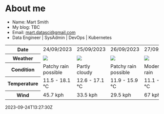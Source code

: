# About me

- Name: Mart Smith
- My blog: TBC
- Email: [mart.datasci@gmail.com](mailto:mart.datasci6@gmail.com)
- Data Engineer | SysAdmin | DevOps | Kubernetes


<table>
    <tr>
        <th>Date</th>
        <td>24/09/2023</td><td>25/09/2023</td><td>26/09/2023</td><td>27/09/2023</td><td>28/09/2023</td><td>29/09/2023</td><td>30/09/2023</td>
    </tr>
    <tr>
        <th>Weather</th>
        <td><img src="https://cdn.weatherapi.com/weather/64x64/day/176.png"/></td><td><img src="https://cdn.weatherapi.com/weather/64x64/day/116.png"/></td><td><img src="https://cdn.weatherapi.com/weather/64x64/day/176.png"/></td><td><img src="https://cdn.weatherapi.com/weather/64x64/day/302.png"/></td><td><img src="https://cdn.weatherapi.com/weather/64x64/day/113.png"/></td><td><img src="https://cdn.weatherapi.com/weather/64x64/day/116.png"/></td><td><img src="https://cdn.weatherapi.com/weather/64x64/day/113.png"/></td>
    </tr>
    <tr>
        <th>Condition</th>
        <td width="200px">Patchy rain possible</td><td width="200px">Partly cloudy</td><td width="200px">Patchy rain possible</td><td width="200px">Moderate rain</td><td width="200px">Sunny</td><td width="200px">Partly cloudy</td><td width="200px">Sunny</td>
    </tr>
    <tr>
        <th>Temperature</th>
        <td>11.5 -  18.1 °C</td><td>12.6 -  17.1 °C</td><td>11.9 -  15.9 °C</td><td>11.1 -  14.9 °C</td><td>10 -  16 °C</td><td>11.9 -  15.6 °C</td><td>10.2 -  16 °C</td>
    </tr>
    <tr>
        <th>Wind</th>
        <td>45.7 kph</td><td>33.5 kph</td><td>29.5 kph</td><td>67 kph</td><td>31 kph</td><td>30.6 kph</td><td>14.8 kph</td>
    </tr>
</table>


2023-09-24T13:27:30Z

